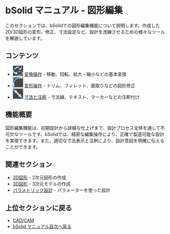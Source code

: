 # bSolid マニュアル - 図形編集

このセクションでは、bSolidでの図形編集機能について説明します。作成した2D/3D図形の変形、修正、寸法設定など、設計を洗練させるための様々なツールを解説しています。

## コンテンツ

- ![変換アイコン](../../../FIGURE/15-icone/b15b0001/Transform.png) [変換操作](./02-05-01_transform.md) - 移動、回転、拡大・縮小などの基本変換
- ![変形アイコン](../../../FIGURE/15-icone/b15b0001/Modify.png) [変形操作](./02-05-02_modify.md) - トリム、フィレット、面取りなどの図形修正
- ![寸法アイコン](../../../FIGURE/15-icone/b15b0001/Dimension.png) [寸法と注釈](./02-05-03_dimension.md) - 寸法線、テキスト、マーカーなどの注釈付け

## 機能概要

図形編集機能は、初期設計から詳細な仕上げまで、設計プロセス全体を通して不可欠なツールです。bSolidでは、精密な編集操作により、正確で製造可能な設計を実現できます。また、適切な寸法表示と注釈により、設計意図を明確に伝えることができます。

## 関連セクション

- [2D図形](../04-Geo2D/README.md) - 2次元図形の作成
- [3D図形](../06-Geo3D/README.md) - 3次元モデルの作成
- [パラメトリック設計](../07-Parametric/README.md) - パラメーターを使った設計

## 上位セクションに戻る

- [CAD/CAM](../README.md)
- [bSolid マニュアル目次へ戻る](../../README.md) 